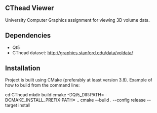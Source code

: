 ## CThead Viewer
University Computer Graphics assignment for viewing 3D volume data.

## Dependencies
* Qt5
* CThead dataset: http://graphics.stanford.edu/data/voldata/

## Installation
Project is built using CMake (preferably at least version 3.8).
Example of how to build from the command line:

cd CThead
mkdir build
cmake -DQt5_DIR:PATH=<path-to-qt-sdk> -DCMAKE_INSTALL_PREFIX:PATH=<install-path> ..
cmake --build . --config release --target install
